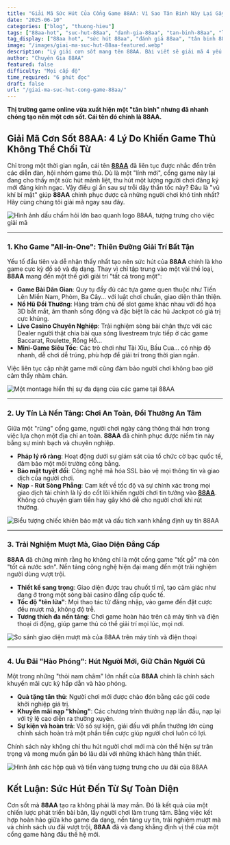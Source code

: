 ```yaml
---
title: "Giải Mã Sức Hút Của Cổng Game 88AA: Vì Sao Tân Binh Này Lại Gây Sốt?"
date: "2025-06-10"
categories: ["blog", "thuong-hieu"]
tags: ["88aa-hot", "suc-hut-88aa", "danh-gia-88aa", "tan-binh-88aa", "ly-do-choi-88aa"]
tag_display: ["88aa hot", "sức hút 88aa", "đánh giá 88aa", "tân binh 88aa", "lý do chơi 88aa"]
image: "/images/giai-ma-suc-hut-88aa-featured.webp"
description: "Lý giải cơn sốt mang tên 88AA. Bài viết sẽ giải mã 4 yếu tố cốt lõi tạo nên sức hút khó cưỡng của cổng game tân binh này, từ kho game đồ sộ đến chính sách ưu đãi vượt trội."
author: "Chuyên Gia 88AA"
featured: false
difficulty: "Mọi cấp độ"
time_required: "6 phút đọc"
draft: false
url: "/giai-ma-suc-hut-cong-game-88aa/"
---
```



**Thị trường game online vừa xuất hiện một "tân binh" nhưng đã nhanh chóng tạo nên một cơn sốt. Cái tên đó chính là **88AA**.**
## Giải Mã Cơn Sốt **88AA**: 4 Lý Do Khiến Game Thủ Không Thể Chối Từ


Chỉ trong một thời gian ngắn, cái tên [**88AA**](https://88aa.com.co "88AA") đã liên tục được nhắc đến trên các diễn đàn, hội nhóm game thủ. Dù là một "lính mới", cổng game này lại đang cho thấy một sức hút mãnh liệt, thu hút một lượng người chơi đăng ký mới đáng kinh ngạc. Vậy điều gì ẩn sau sự trỗi dậy thần tốc này? Đâu là "vũ khí bí mật" giúp **88AA** chinh phục được cả những người chơi khó tính nhất? Hãy cùng chúng tôi giải mã ngay sau đây.


![Hình ảnh dấu chấm hỏi lớn bao quanh logo 88AA, tượng trưng cho việc giải mã](/images/giai-ma-suc-hut-88aa-featured.webp)


---


### 1. Kho Game "All-in-One": Thiên Đường Giải Trí Bất Tận


Yếu tố đầu tiên và dễ nhận thấy nhất tạo nên sức hút của **88AA** chính là kho game cực kỳ đồ sộ và đa dạng. Thay vì chỉ tập trung vào một vài thể loại, **88AA** mang đến một thế giới giải trí "tất cả trong một":
- **Game Bài Dân Gian**: Quy tụ đầy đủ các tựa game quen thuộc như Tiến Lên Miền Nam, Phỏm, Ba Cây... với luật chơi chuẩn, giao diện thân thiện.
- **Nổ Hũ Đổi Thưởng**: Hàng trăm chủ đề slot game khác nhau với đồ họa 3D bắt mắt, âm thanh sống động và đặc biệt là các hũ Jackpot có giá trị cực khủng.
- **Live Casino Chuyên Nghiệp**: Trải nghiệm sòng bài chân thực với các Dealer người thật chia bài qua sóng livestream trực tiếp ở các game Baccarat, Roulette, Rồng Hổ...
- **Mini-Game Siêu Tốc**: Các trò chơi như Tài Xỉu, Bầu Cua... có nhịp độ nhanh, dễ chơi dễ trúng, phù hợp để giải trí trong thời gian ngắn.

Việc liên tục cập nhật game mới cũng đảm bảo người chơi không bao giờ cảm thấy nhàm chán.


![Một montage hiển thị sự đa dạng của các game tại 88AA](/images/kho-game-do-so-88aa.webp)


---


### 2. Uy Tín Là Nền Tảng: Chơi An Toàn, Đổi Thưởng An Tâm


Giữa một "rừng" cổng game, người chơi ngày càng thông thái hơn trong việc lựa chọn một địa chỉ an toàn. **88AA** đã chinh phục được niềm tin này bằng sự minh bạch và chuyên nghiệp.
- **Pháp lý rõ ràng**: Hoạt động dưới sự giám sát của tổ chức cờ bạc quốc tế, đảm bảo một môi trường công bằng.
- **Bảo mật tuyệt đối**: Công nghệ mã hóa SSL bảo vệ mọi thông tin và giao dịch của người chơi.
- **Nạp - Rút Sòng Phẳng**: Cam kết về tốc độ và sự chính xác trong mọi giao dịch tài chính là lý do cốt lõi khiến người chơi tin tưởng vào [**88AA**](https://88aa.com.co "88AA"). Không có chuyện giam tiền hay gây khó dễ cho người chơi khi rút thưởng.


![Biểu tượng chiếc khiên bảo mật và dấu tích xanh khẳng định uy tín 88AA](/images/uy-tin-minh-bach-88aa.webp)


---


### 3. Trải Nghiệm Mượt Mà, Giao Diện Đẳng Cấp


**88AA** đã chứng minh rằng họ không chỉ là một cổng game "tốt gỗ" mà còn "tốt cả nước sơn". Nền tảng công nghệ hiện đại mang đến một trải nghiệm người dùng vượt trội.
- **Thiết kế sang trọng**: Giao diện được trau chuốt tỉ mỉ, tạo cảm giác như đang ở trong một sòng bài casino đẳng cấp quốc tế.
- **Tốc độ "tên lửa"**: Mọi thao tác từ đăng nhập, vào game đến đặt cược đều mượt mà, không độ trễ.
- **Tương thích đa nền tảng**: Chơi game hoàn hảo trên cả máy tính và điện thoại di động, giúp game thủ có thể giải trí mọi lúc, mọi nơi.


![So sánh giao diện mượt mà của 88AA trên máy tính và điện thoại](/images/trai-nghiem-muot-ma-88aa.webp)


---


### 4. Ưu Đãi "Hào Phóng": Hút Người Mới, Giữ Chân Người Cũ


Một trong những "thỏi nam châm" lớn nhất của **88AA** chính là chính sách khuyến mãi cực kỳ hấp dẫn và hào phóng.
- **Quà tặng tân thủ**: Người chơi mới được chào đón bằng các gói code khởi nghiệp giá trị.
- **Khuyến mãi nạp "khủng"**: Các chương trình thưởng nạp lần đầu, nạp lại với tỷ lệ cao diễn ra thường xuyên.
- **Sự kiện và hoàn trả**: Vô số sự kiện, giải đấu với phần thưởng lớn cùng chính sách hoàn trả một phần tiền cược giúp người chơi luôn có lợi.

Chính sách này không chỉ thu hút người chơi mới mà còn thể hiện sự trân trọng và mong muốn gắn bó lâu dài với những khách hàng thân thiết.


![Hình ảnh các hộp quà và tiền vàng tượng trưng cho ưu đãi của 88AA](/images/uu-dai-khung-88aa.webp)


## Kết Luận: Sức Hút Đến Từ Sự Toàn Diện


Cơn sốt mà **88AA** tạo ra không phải là may mắn. Đó là kết quả của một chiến lược phát triển bài bản, lấy người chơi làm trung tâm. Bằng việc kết hợp hoàn hảo giữa kho game đa dạng, nền tảng uy tín, trải nghiệm mượt mà và chính sách ưu đãi vượt trội, **88AA** đã và đang khẳng định vị thế của một cổng game hàng đầu thế hệ mới.
